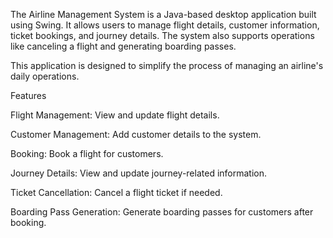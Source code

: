The Airline Management System is a Java-based desktop application built using Swing. It allows users to manage flight details, customer information, ticket bookings, and journey details. The system also supports operations like canceling a flight and generating boarding passes.

This application is designed to simplify the process of managing an airline's daily operations.

Features

Flight Management: View and update flight details.

Customer Management: Add customer details to the system.

Booking: Book a flight for customers.

Journey Details: View and update journey-related information.

Ticket Cancellation: Cancel a flight ticket if needed.

Boarding Pass Generation: Generate boarding passes for customers after booking.

